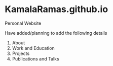 # KamalaRamas.github.io

Personal Website

Have added/planning to add the following details
1. About
2. Work and Education
3. Projects
4. Publications and Talks
